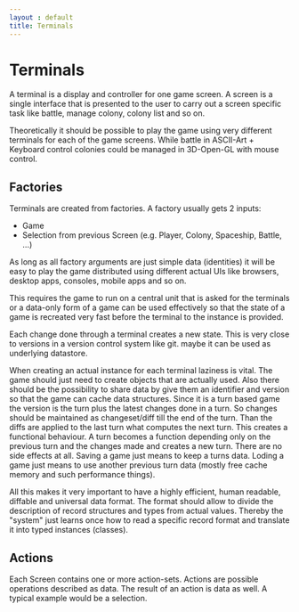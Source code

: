 ```yaml
---
layout : default
title: Terminals
---
```

# Terminals

A terminal is a display and controller for one game screen.
A screen is a single interface that is presented to the user to carry out a screen specific task like battle, manage colony, colony list and so on.

Theoretically it should be possible to play the game using very different terminals for each of the game screens.
While battle in ASCII-Art + Keyboard control colonies could be managed in 3D-Open-GL with mouse control.

## Factories
Terminals are created from factories. A factory usually gets 2 inputs:

- Game
- Selection from previous Screen (e.g. Player, Colony, Spaceship, Battle, ...)

As long as all factory arguments are just simple data (identities) it will be
easy to play the game distributed using different actual UIs like browsers, desktop apps, consoles, mobile apps and so on.

This requires the game to run on a central unit that is asked for the terminals
or a data-only form of a game can be used effectively so that the state of a game
is recreated very fast before the terminal to the instance is provided.

Each change done through a terminal creates a new state. This is very close to
versions in a version control system like git. maybe it can be used as underlying
datastore.

When creating an actual instance for each terminal laziness is vital.
The game should just need to create objects that are actually used.
Also there should be the possibility to share data by give them an identifier
and version so that the game can cache data structures. Since it is a turn based
game the version is the turn plus the latest changes done in a turn. So changes
should be maintained as changeset/diff till the end of the turn. Than the diffs
are applied to the last turn what computes the next turn. This creates a functional
behaviour. A turn becomes a function depending only on the previous turn and the changes made and creates a new turn.
There are no side effects at all. Saving a game just means to keep a turns data.
Loding a game just means to use another previous turn data (mostly free cache memory and such performance things).

All this makes it very important to have a highly efficient, human readable, diffable and universal data format.
The format should allow to divide the description of record structures and types from actual values.
Thereby the "system" just learns once how to read a specific record format and translate it into typed instances (classes).

## Actions
Each Screen contains one or more action-sets. Actions are possible operations described as data. The result of an action is data as well. A typical example would be a selection.
